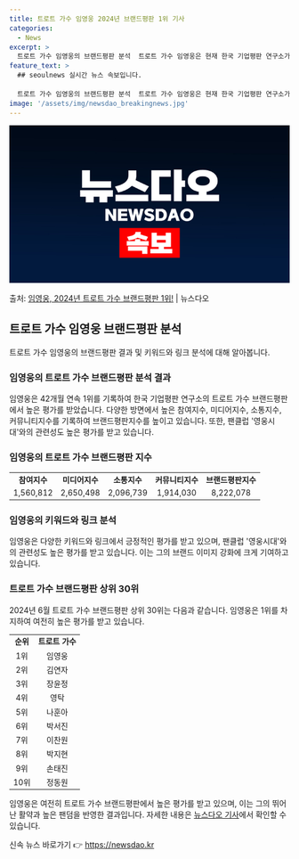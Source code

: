 ```yaml
---
title: 트로트 가수 임영웅 2024년 브랜드평판 1위 기사
categories:
  - News
excerpt: >
  트로트 가수 임영웅의 브랜드평판 분석  트로트 가수 임영웅은 현재 한국 기업평판 연구소가 발표한 트로트 가수…
feature_text: >
  ## seoulnews 실시간 뉴스 속보입니다.

  트로트 가수 임영웅의 브랜드평판 분석  트로트 가수 임영웅은 현재 한국 기업평판 연구소가 발표한 트로트 가수…
image: '/assets/img/newsdao_breakingnews.jpg'
---
```


![뉴스다오 속보](/assets/img/newsdao_breakingnews.jpg)

<p>출처: <a href="https://newsdao.kr/4396" rel="dofollow">임영웅, 2024년 트로트 가수 브랜드평판 1위!</a> | 뉴스다오</p>

<h2 data-ke-size="size26">트로트 가수 임영웅 브랜드평판 분석</h2>
<p data-ke-size="size16">트로트 가수 임영웅의 브랜드평판 결과 및 키워드와 링크 분석에 대해 알아봅니다.</p>

<h3>임영웅의 트로트 가수 브랜드평판 분석 결과</h3>
<p data-ke-size="size16">임영웅은 42개월 연속 1위를 기록하여 한국 기업평판 연구소의 트로트 가수 브랜드평판에서 높은 평가를 받았습니다. 다양한 방면에서 높은 참여지수, 미디어지수, 소통지수, 커뮤니티지수를 기록하여 브랜드평판지수를 높이고 있습니다. 또한, 팬클럽 '영웅시대'와의 관련성도 높은 평가를 받고 있습니다.</p>

<h3>임영웅의 트로트 가수 브랜드평판 지수</h3>
<table>
	<tr>
		<td style="text-align: center; height: 17px;"><b>참여지수</b></td>
		<td style="text-align: center; height: 17px;"><b>미디어지수</b></td>
		<td style="text-align: center; height: 17px;"><b>소통지수</b></td>
		<td style="text-align: center; height: 17px;"><b>커뮤니티지수</b></td>
		<td style="text-align: center; height: 17px;"><b>브랜드평판지수</b></td>
	</tr>
	<tr>
		<td style="text-align: center; height: 17px;">1,560,812</td>
		<td style="text-align: center; height: 17px;">2,650,498</td>
		<td style="text-align: center; height: 17px;">2,096,739</td>
		<td style="text-align: center; height: 17px;">1,914,030</td>
		<td style="text-align: center; height: 17px;">8,222,078</td>
	</tr>
</table>

<h3>임영웅의 키워드와 링크 분석</h3>
<p data-ke-size="size16">임영웅은 다양한 키워드와 링크에서 긍정적인 평가를 받고 있으며, 팬클럽 '영웅시대'와의 관련성도 높은 평가를 받고 있습니다. 이는 그의 브랜드 이미지 강화에 크게 기여하고 있습니다.</p>

<h3>트로트 가수 브랜드평판 상위 30위</h3>
<p data-ke-size="size16">2024년 6월 트로트 가수 브랜드평판 상위 30위는 다음과 같습니다. 임영웅은 1위를 차지하여 여전히 높은 평가를 받고 있습니다.</p>
<table>
	<tr>
		<td style="text-align: center; height: 17px;"><b>순위</b></td>
		<td style="text-align: center; height: 17px;"><b>트로트 가수</b></td>
	</tr>
	<tr>
		<td style="text-align: center; height: 17px;">1위</td>
		<td style="text-align: center; height: 17px;">임영웅</td>
	</tr>
	<tr>
		<td style="text-align: center; height: 17px;">2위</td>
		<td style="text-align: center; height: 17px;">김연자</td>
	</tr>
	<tr>
		<td style="text-align: center; height: 17px;">3위</td>
		<td style="text-align: center; height: 17px;">장윤정</td>
	</tr>
	<tr>
		<td style="text-align: center; height: 17px;">4위</td>
		<td style="text-align: center; height: 17px;">영탁</td>
	</tr>
	<tr>
		<td style="text-align: center; height: 17px;">5위</td>
		<td style="text-align: center; height: 17px;">나훈아</td>
	</tr>
	<tr>
		<td style="text-align: center; height: 17px;">6위</td>
		<td style="text-align: center; height: 17px;">박서진</td>
	</tr>
	<tr>
		<td style="text-align: center; height: 17px;">7위</td>
		<td style="text-align: center; height: 17px;">이찬원</td>
	</tr>
	<tr>
		<td style="text-align: center; height: 17px;">8위</td>
		<td style="text-align: center; height: 17px;">박지현</td>
	</tr>
	<tr>
		<td style="text-align: center; height: 17px;">9위</td>
		<td style="text-align: center; height: 17px;">손태진</td>
	</tr>
	<tr>
		<td style="text-align: center; height: 17px;">10위</td>
		<td style="text-align: center; height: 17px;">정동원</td>
	</tr>
</table>

<p data-ke-size="size16">임영웅은 여전히 트로트 가수 브랜드평판에서 높은 평가를 받고 있으며, 이는 그의 뛰어난 활약과 높은 팬덤을 반영한 결과입니다. 자세한 내용은 <a href="https://newsdao.kr/4396">뉴스다오 기사</a>에서 확인할 수 있습니다.</p> 

신속 뉴스 바로가기 👉 <a href="https://newsdao.kr" rel="dofollow">https://newsdao.kr</a>


